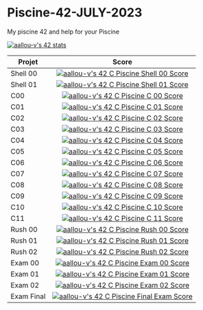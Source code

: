 # Piscine-42-JULY-2023
My piscine 42 and help for your Piscine

[![aallou-v's 42 stats](https://badge42.vercel.app/api/v2/clkit35uv000608l7iaajx9au/stats?cursusId=9&coalitionId=undefined)](https://www.youtube.com/watch?v=dQw4w9WgXcQ)

| Projet | Score |
|----------|:----------------:|
| Shell 00 | [![aallou-v's 42 C Piscine Shell 00 Score](https://badge42.vercel.app/api/v2/clkit35uv000608l7iaajx9au/project/3144387)](https://www.youtube.com/watch?v=dQw4w9WgXcQ) |
| Shell 01 | [![aallou-v's 42 C Piscine Shell 01 Score](https://badge42.vercel.app/api/v2/clkit35uv000608l7iaajx9au/project/3144773)](https://www.youtube.com/watch?v=dQw4w9WgXcQ) |
| C00 | [![aallou-v's 42 C Piscine C 00 Score](https://badge42.vercel.app/api/v2/clkit35uv000608l7iaajx9au/project/3148120)](https://www.youtube.com/watch?v=dQw4w9WgXcQ) |
| C01 | [![aallou-v's 42 C Piscine C 01 Score](https://badge42.vercel.app/api/v2/clkit35uv000608l7iaajx9au/project/3150961)](https://github.com/JaeSeoKim/badge42) |
| C02 | [![aallou-v's 42 C Piscine C 02 Score](https://badge42.vercel.app/api/v2/clkit35uv000608l7iaajx9au/project/3150988)](https://github.com/JaeSeoKim/badge42) |
| C03 | [![aallou-v's 42 C Piscine C 03 Score](https://badge42.vercel.app/api/v2/clkit35uv000608l7iaajx9au/project/3153810)](https://github.com/JaeSeoKim/badge42) |
| C04 | [![aallou-v's 42 C Piscine C 04 Score](https://badge42.vercel.app/api/v2/clkit35uv000608l7iaajx9au/project/3154540)](https://github.com/JaeSeoKim/badge42) |
| C05 | [![aallou-v's 42 C Piscine C 05 Score](https://badge42.vercel.app/api/v2/clkit35uv000608l7iaajx9au/project/3158879)](https://github.com/JaeSeoKim/badge42) |
| C06 | [![aallou-v's 42 C Piscine C 06 Score](https://badge42.vercel.app/api/v2/clkit35uv000608l7iaajx9au/project/3161346)](https://github.com/JaeSeoKim/badge42) |
| C07 | [![aallou-v's 42 C Piscine C 07 Score](https://badge42.vercel.app/api/v2/clkit35uv000608l7iaajx9au/project/3165861)](https://github.com/JaeSeoKim/badge42) |
| C08 | [![aallou-v's 42 C Piscine C 08 Score](https://badge42.vercel.app/api/v2/clkit35uv000608l7iaajx9au/project/3171962)](https://github.com/JaeSeoKim/badge42) |
| C09 | [![aallou-v's 42 C Piscine C 09 Score](https://badge42.vercel.app/api/v2/clkit35uv000608l7iaajx9au/project/3179044)](https://github.com/JaeSeoKim/badge42) |
| C10 | [![aallou-v's 42 C Piscine C 10 Score](https://badge42.vercel.app/api/v2/clkit35uv000608l7iaajx9au/project/3201008)](https://github.com/JaeSeoKim/badge42) |
| C11 | [![aallou-v's 42 C Piscine C 11 Score](https://badge42.vercel.app/api/v2/clkit35uv000608l7iaajx9au/project/3194233)](https://github.com/JaeSeoKim/badge42) |
| Rush 00 | [![aallou-v's 42 C Piscine Rush 00 Score](https://badge42.vercel.app/api/v2/clkit35uv000608l7iaajx9au/project/3151012)](https://github.com/JaeSeoKim/badge42) |
| Rush 01 | [![aallou-v's 42 C Piscine Rush 01 Score](https://badge42.vercel.app/api/v2/clkit35uv000608l7iaajx9au/project/3168737)](https://github.com/JaeSeoKim/badge42) |
| Rush 02 | [![aallou-v's 42 C Piscine Rush 02 Score](https://badge42.vercel.app/api/v2/clkit35uv000608l7iaajx9au/project/3183730)](https://github.com/JaeSeoKim/badge42) |
| Exam 00 | [![aallou-v's 42 C Piscine Exam 00 Score](https://badge42.vercel.app/api/v2/clkit35uv000608l7iaajx9au/project/3146560)](https://github.com/JaeSeoKim/badge42) |
| Exam 01 | [![aallou-v's 42 C Piscine Exam 01 Score](https://badge42.vercel.app/api/v2/clkit35uv000608l7iaajx9au/project/3164787)](https://github.com/JaeSeoKim/badge42) |
| Exam 02 | [![aallou-v's 42 C Piscine Exam 02 Score](https://badge42.vercel.app/api/v2/clkit35uv000608l7iaajx9au/project/3181863)](https://github.com/JaeSeoKim/badge42) |
| Exam Final | [![aallou-v's 42 C Piscine Final Exam Score](https://badge42.vercel.app/api/v2/clkit35uv000608l7iaajx9au/project/3194645)](https://github.com/JaeSeoKim/badge42) |
